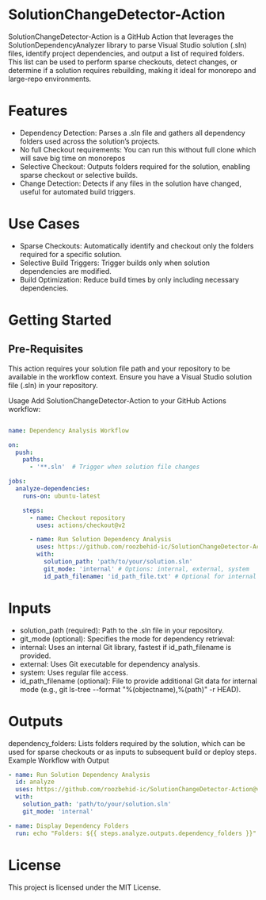 # SolutionChangeDetector-Action
SolutionChangeDetector-Action is a GitHub Action that leverages the SolutionDependencyAnalyzer library to parse Visual Studio solution (.sln) files, identify project dependencies, and output a list of required folders. 
This list can be used to perform sparse checkouts, detect changes, or determine if a solution requires rebuilding, making it ideal for monorepo and large-repo environments.

# Features
- Dependency Detection: Parses a .sln file and gathers all dependency folders used across the solution’s projects.
- No full Checkout requirements: You can run this without full clone which will save big time on monorepos
- Selective Checkout: Outputs folders required for the solution, enabling sparse checkout or selective builds.
- Change Detection: Detects if any files in the solution have changed, useful for automated build triggers.

# Use Cases
- Sparse Checkouts: Automatically identify and checkout only the folders required for a specific solution.
- Selective Build Triggers: Trigger builds only when solution dependencies are modified.
- Build Optimization: Reduce build times by only including necessary dependencies.

# Getting Started
## Pre-Requisites
This action requires your solution file path and your repository to be available in the workflow context. Ensure you have a Visual Studio solution file (.sln) in your repository.

Usage
Add SolutionChangeDetector-Action to your GitHub Actions workflow:

``` yaml

name: Dependency Analysis Workflow

on:
  push:
    paths:
      - '**.sln'  # Trigger when solution file changes

jobs:
  analyze-dependencies:
    runs-on: ubuntu-latest

    steps:
      - name: Checkout repository
        uses: actions/checkout@v2

      - name: Run Solution Dependency Analysis
        uses: https://github.com/roozbehid-ic/SolutionChangeDetector-Action@v1
        with:
          solution_path: 'path/to/your/solution.sln'
          git_mode: 'internal' # Options: internal, external, system
          id_path_filename: 'id_path_file.txt' # Optional for internal mode
```

# Inputs
- solution_path (required): Path to the .sln file in your repository.
- git_mode (optional): Specifies the mode for dependency retrieval:
- internal: Uses an internal Git library, fastest if id_path_filename is provided.
- external: Uses Git executable for dependency analysis.
- system: Uses regular file access.
- id_path_filename (optional): File to provide additional Git data for internal mode (e.g., git ls-tree --format "%(objectname),%(path)" -r HEAD).

# Outputs
dependency_folders: Lists folders required by the solution, which can be used for sparse checkouts or as inputs to subsequent build or deploy steps.
Example Workflow with Output

``` yaml
- name: Run Solution Dependency Analysis
  id: analyze
  uses: https://github.com/roozbehid-ic/SolutionChangeDetector-Action@v1
  with:
    solution_path: 'path/to/your/solution.sln'
    git_mode: 'internal'

- name: Display Dependency Folders
  run: echo "Folders: ${{ steps.analyze.outputs.dependency_folders }}"
```

# License
This project is licensed under the MIT License.